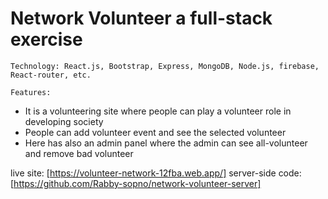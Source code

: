 # Network Volunteer a full-stack exercise 

	Technology: React.js, Bootstrap, Express, MongoDB, Node.js, firebase, React-router, etc.
  
  	Features:
*	It is a volunteering site where people can play a volunteer role in developing  society
*	People can add volunteer event and see the selected volunteer
*	Here has also an admin panel where the admin can see all-volunteer and remove bad volunteer

live site: [https://volunteer-network-12fba.web.app/]
server-side code: [https://github.com/Rabby-sopno/network-volunteer-server]
